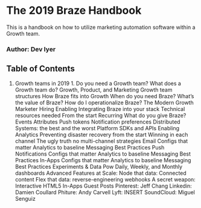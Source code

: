 # The 2019 Braze Handbook 
This is a handbook on how to utilize marketing automation software within a Growth team.

### Author: Dev Iyer

## Table of Contents
1. Growth teams in 2019
			1. Do you need a Growth team? 
What does a Growth team do?
Growth, Product, and Marketing
Growth team structures
How Braze fits into Growth
When do you need Braze?
What’s the value of Braze? 
How do I operationalize Braze? 
The Modern Growth Marketer
Hiring
Enabling
Integrating Braze into your stack
Technical resources needed
From the start
Recurring
What do you give Braze? 
Events
Attributes
Push tokens
Notification preferences
Distributed Systems: the best and the worst
Platform SDKs and APIs
Enabling Analytics
Preventing disaster recovery from the start
Winning in each channel
The ugly truth no multi-channel strategies
Email
Configs that matter
Analytics to baseline
Messaging Best Practices
Push Notifications
Configs that matter
Analytics to baseline
Messaging Best Practices
In-Apps
Configs that matter
Analytics to baseline
Messaging Best Practices
Experiments & Data
Pow
Daily, Weekly, and Monthly dashboards
Advanced Features at Scale:
Node that data: Connected content 
Flex that data: reverse-engineering webhooks
A secret weapon: Interactive HTML5 In-Apps
Guest Posts
Pinterest: Jeff Chang
Linkedin: Damien Coullard
Phiture: Andy Carvell
Lyft: INSERT
SoundCloud: Miguel Senguiz


